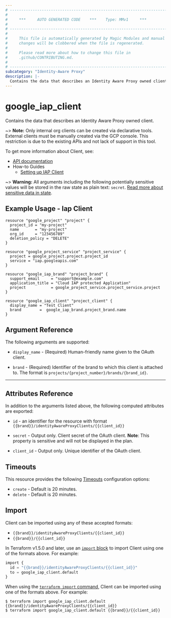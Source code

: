 ```yaml
---
# ----------------------------------------------------------------------------
#
#     ***     AUTO GENERATED CODE    ***    Type: MMv1     ***
#
# ----------------------------------------------------------------------------
#
#     This file is automatically generated by Magic Modules and manual
#     changes will be clobbered when the file is regenerated.
#
#     Please read more about how to change this file in
#     .github/CONTRIBUTING.md.
#
# ----------------------------------------------------------------------------
subcategory: "Identity-Aware Proxy"
description: |-
  Contains the data that describes an Identity Aware Proxy owned client.
---
```


# google_iap_client

Contains the data that describes an Identity Aware Proxy owned client.

~> **Note:** Only internal org clients can be created via declarative tools. External clients must be
manually created via the GCP console. This restriction is due to the existing APIs and not lack of support
in this tool.


To get more information about Client, see:

* [API documentation](https://cloud.google.com/iap/docs/reference/rest/v1/projects.brands.identityAwareProxyClients)
* How-to Guides
    * [Setting up IAP Client](https://cloud.google.com/iap/docs/authentication-howto)

~> **Warning:** All arguments including the following potentially sensitive
values will be stored in the raw state as plain text: `secret`.
[Read more about sensitive data in state](https://www.terraform.io/language/state/sensitive-data).

## Example Usage - Iap Client


```hcl
resource "google_project" "project" {
  project_id = "my-project"
  name       = "my-project"
  org_id     = "123456789"
  deletion_policy = "DELETE"
}

resource "google_project_service" "project_service" {
  project = google_project.project.project_id
  service = "iap.googleapis.com"
}

resource "google_iap_brand" "project_brand" {
  support_email     = "support@example.com"
  application_title = "Cloud IAP protected Application"
  project           = google_project_service.project_service.project
}

resource "google_iap_client" "project_client" {
  display_name = "Test Client"
  brand        =  google_iap_brand.project_brand.name
}
```

## Argument Reference

The following arguments are supported:


* `display_name` -
  (Required)
  Human-friendly name given to the OAuth client.

* `brand` -
  (Required)
  Identifier of the brand to which this client
  is attached to. The format is
  `projects/{project_number}/brands/{brand_id}`.


- - -




## Attributes Reference

In addition to the arguments listed above, the following computed attributes are exported:

* `id` - an identifier for the resource with format `{{brand}}/identityAwareProxyClients/{{client_id}}`

* `secret` -
  Output only. Client secret of the OAuth client.
  **Note**: This property is sensitive and will not be displayed in the plan.

* `client_id` -
  Output only. Unique identifier of the OAuth client.


## Timeouts

This resource provides the following
[Timeouts](https://developer.hashicorp.com/terraform/plugin/sdkv2/resources/retries-and-customizable-timeouts) configuration options:

- `create` - Default is 20 minutes.
- `delete` - Default is 20 minutes.

## Import


Client can be imported using any of these accepted formats:

* `{{brand}}/identityAwareProxyClients/{{client_id}}`
* `{{brand}}/{{client_id}}`


In Terraform v1.5.0 and later, use an [`import` block](https://developer.hashicorp.com/terraform/language/import) to import Client using one of the formats above. For example:

```tf
import {
  id = "{{brand}}/identityAwareProxyClients/{{client_id}}"
  to = google_iap_client.default
}
```

When using the [`terraform import` command](https://developer.hashicorp.com/terraform/cli/commands/import), Client can be imported using one of the formats above. For example:

```
$ terraform import google_iap_client.default {{brand}}/identityAwareProxyClients/{{client_id}}
$ terraform import google_iap_client.default {{brand}}/{{client_id}}
```
